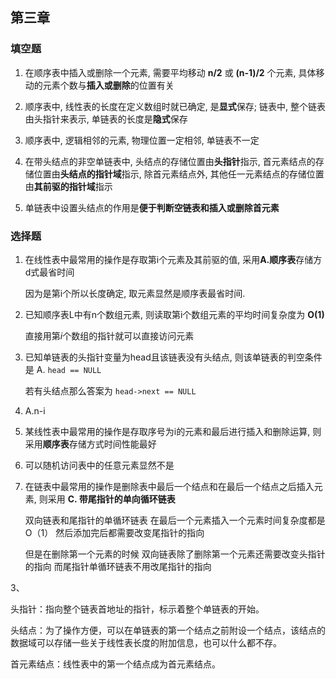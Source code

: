 ## 第三章

### 填空题

1. 在顺序表中插入或删除一个元素, 需要平均移动 **n/2** 或 **(n-1)/2** 个元素, 具体移动的元素个数与**插入或删除**的位置有关

2. 顺序表中, 线性表的长度在定义数组时就已确定, 是**显式**保存; 链表中, 整个链表由头指针来表示, 单链表的长度是**隐式**保存

3. 顺序表中, 逻辑相邻的元素, 物理位置一定相邻, 单链表不一定

4. 在带头结点的非空单链表中, 头结点的存储位置由**头指针**指示, 首元素结点的存储位置由**头结点的指针域**指示, 除首元素结点外, 其他任一元素结点的存储位置由**其前驱的指针域**指示

5. 单链表中设置头结点的作用是**便于判断空链表和插入或删除首元素**

### 选择题

1. 在线性表中最常用的操作是存取第i个元素及其前驱的值, 采用**A.顺序表**存储方d式最省时间

   因为是第i个所以长度确定, 取元素显然是顺序表最省时间.

2. 已知顺序表L中有n个数组元素, 则读取第i个数组元素的平均时间复杂度为  **O(1)**

   直接用第$i$个数组的指针就可以直接访问元素

3. 已知单链表的头指针变量为head且该链表没有头结点, 则该单链表的判空条件是 A. `head == NULL`

   若有头结点那么答案为 `head->next == NULL`

4. A.n-i

5. 某线性表中最常用的操作是存取序号为i的元素和最后进行插入和删除运算, 则采用**顺序表**存储方式时间性能最好

6. 可以随机访问表中的任意元素显然不是

7. 在链表中最常用的操作是删除表中最后一个结点和在最后一个结点之后插入元素, 则采用 **C. 带尾指针的单向循环链表**

   双向链表和尾指针的单循环链表 在最后一个元素插入一个元素时间复杂度都是O（1） 然后添加完后都需要改变尾指针的指向 

   但是在删除第一个元素的时候 双向链表除了删除第一个元素还需要改变头指针的指向 而尾指针单循环链表不用改尾指针的指向

3、

头指针：指向整个链表首地址的指针，标示着整个单链表的开始。

头结点：为了操作方便，可以在单链表的第一个结点之前附设一个结点，该结点的数据域可以存储一些关于线性表长度的附加信息，也可以什么都不存。

首元素结点：线性表中的第一个结点成为首元素结点。

